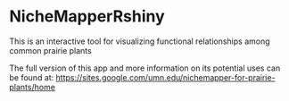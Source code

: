 # NicheMapperRshiny
This is an interactive tool for visualizing functional relationships among common prairie plants

The full version of this app and more information on its potential uses can be found at: https://sites.google.com/umn.edu/nichemapper-for-prairie-plants/home
